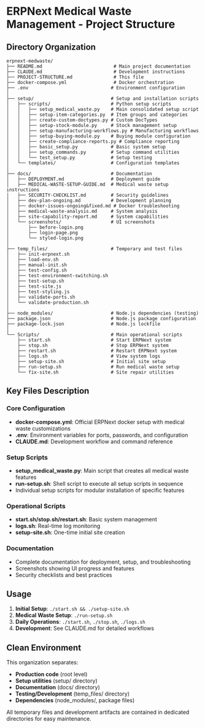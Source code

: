 # ERPNext Medical Waste Management - Project Structure

## Directory Organization

```text
erpnext-medwaste/
├── README.md                          # Main project documentation
├── CLAUDE.md                          # Development instructions
├── PROJECT-STRUCTURE.md               # This file
├── docker-compose.yml                 # Docker orchestration
├── .env                              # Environment configuration
│
├── setup/                            # Setup and installation scripts
│   ├── scripts/                      # Python setup scripts
│   │   ├── setup_medical_waste.py    # Main consolidated setup script
│   │   ├── setup-item-categories.py  # Item groups and categories
│   │   ├── create-custom-doctypes.py # Custom DocTypes
│   │   ├── setup-stock-module.py     # Stock management setup
│   │   ├── setup-manufacturing-workflows.py # Manufacturing workflows
│   │   ├── setup-buying-module.py    # Buying module configuration
│   │   ├── create-compliance-reports.py # Compliance reporting
│   │   ├── basic_setup.py            # Basic system setup
│   │   ├── setup_commands.py         # Setup command utilities
│   │   └── test_setup.py             # Setup testing
│   └── templates/                    # Configuration templates
│
├── docs/                             # Documentation
│   ├── DEPLOYMENT.md                 # Deployment guide
│   ├── MEDICAL-WASTE-SETUP-GUIDE.md  # Medical waste setup instructions
│   ├── SECURITY-CHECKLIST.md         # Security guidelines
│   ├── dev-plan-ongoing.md           # Development planning
│   ├── docker-issues-ongoing&fixed.md # Docker troubleshooting
│   ├── medical-waste-analysis.md     # System analysis
│   ├── site-capability-report.md     # System capabilities
│   └── screenshots/                  # UI screenshots
│       ├── before-login.png
│       ├── login-page.png
│       └── styled-login.png
│
├── temp_files/                       # Temporary and test files
│   ├── init-erpnext.sh
│   ├── load-env.sh
│   ├── manual-init.sh
│   ├── test-config.sh
│   ├── test-environment-switching.sh
│   ├── test-setup.sh
│   ├── test-site.js
│   ├── test-styling.js
│   ├── validate-ports.sh
│   └── validate-production.sh
│
├── node_modules/                     # Node.js dependencies (testing)
├── package.json                      # Node.js package configuration
├── package-lock.json                 # Node.js lockfile
│
└── Scripts/                          # Main operational scripts
    ├── start.sh                      # Start ERPNext system
    ├── stop.sh                       # Stop ERPNext system
    ├── restart.sh                    # Restart ERPNext system
    ├── logs.sh                       # View system logs
    ├── setup-site.sh                 # Initial site setup
    ├── run-setup.sh                  # Run medical waste setup
    └── fix-site.sh                   # Site repair utilities
```

## Key Files Description

### Core Configuration
- **docker-compose.yml**: Official ERPNext docker setup with medical waste customizations
- **.env**: Environment variables for ports, passwords, and configuration
- **CLAUDE.md**: Development workflow and command reference

### Setup Scripts
- **setup_medical_waste.py**: Main script that creates all medical waste features
- **run-setup.sh**: Shell script to execute all setup scripts in sequence
- Individual setup scripts for modular installation of specific features

### Operational Scripts
- **start.sh/stop.sh/restart.sh**: Basic system management
- **logs.sh**: Real-time log monitoring
- **setup-site.sh**: One-time initial site creation

### Documentation
- Complete documentation for deployment, setup, and troubleshooting
- Screenshots showing UI progress and features
- Security checklists and best practices

## Usage

1. **Initial Setup**: `./start.sh && ./setup-site.sh`
2. **Medical Waste Setup**: `./run-setup.sh`
3. **Daily Operations**: `./start.sh`, `./stop.sh`, `./logs.sh`
4. **Development**: See CLAUDE.md for detailed workflows

## Clean Environment

This organization separates:

- **Production code** (root level)
- **Setup utilities** (setup/ directory)
- **Documentation** (docs/ directory)  
- **Testing/Development** (temp_files/ directory)
- **Dependencies** (node_modules/, package files)

All temporary files and development artifacts are contained in dedicated directories for easy maintenance.
